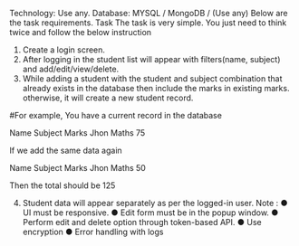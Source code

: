 Technology:
Use any.
Database:
MYSQL / MongoDB / (Use any)
Below are the task requirements.
Task
The task is very simple. You just need to think twice and follow the below instruction
1.	Create a login screen.
2.	After logging in the student list will appear with filters(name, subject) and add/edit/view/delete.
3.	While adding a student with the student and subject combination that already exists in the database then include the marks in existing marks. otherwise, it will create a new student record.

#For example, You have a current record in the database

Name	Subject	Marks
Jhon	Maths	75

If we add the same data again

Name	Subject	Marks
Jhon	Maths	50

Then the total should be 125

4.	Student data will appear separately as per the logged-in user.
Note :
●	UI must be responsive.
●	Edit form must be in the popup window.
●	Perform edit and delete option through token-based API.
●	Use encryption
●	Error handling with logs
